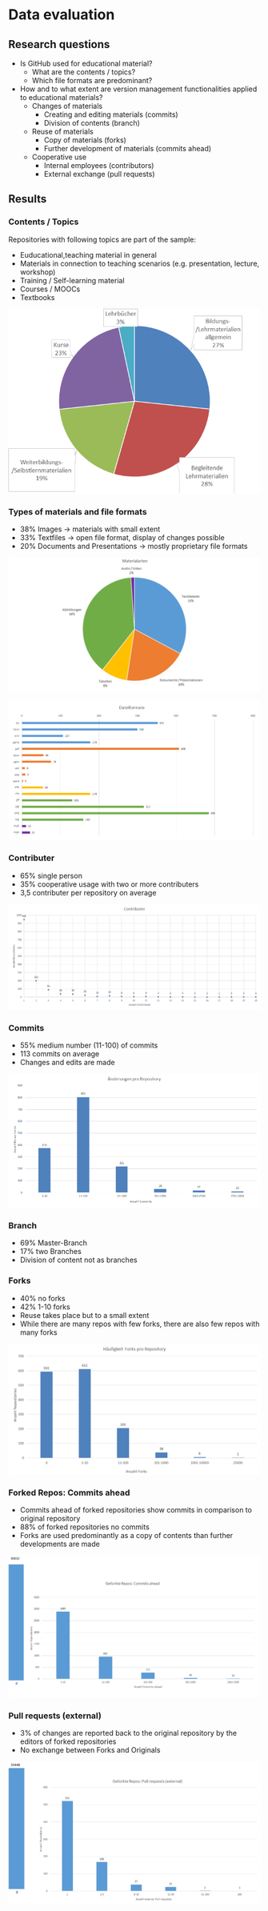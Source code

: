 # Data evaluation

## Research questions

- Is GitHub used for educational material?
	- What are the contents / topics?
	- Which file formats are predominant?
- How and to what extent are version management functionalities applied to educational materials?
	- Changes of materials
		- Creating and editing materials (commits)
		- Division of contents (branch)
	- Reuse of materials
		- Copy of materials (forks)
		- Further development of materials (commits ahead) 
	- Cooperative use 
		- Internal employees (contributors)
		- External exchange (pull requests)

		
## Results

### Contents / Topics

Repositories with following topics are part of the sample:
- Euducational,teaching material in general
- Materials in connection to teaching scenarios (e.g. presentation, lecture, workshop)
- Training / Self-learning material
- Courses / MOOCs
- Textbooks

![Topics](./topics.png)


### Types of materials and file formats

- 38% Images 						-> materials with small extent
- 33% Textfiles 					-> open file format, display of changes possible
- 20% Documents and Presentations	-> mostly proprietary file formats

![Types of materials](./materialtypes.png)

![Filetypes](./filetypes.png)


### Contributer

- 65% single person
- 35% cooperative usage with two or more contributers
- 3,5 contributer per repository on average

![Contributer](./contributer.png)


### Commits

- 55% medium number (11-100) of commits
- 113 commits on average
- Changes and edits are made

![Commits](./commits.png)


### Branch

- 69% Master-Branch
- 17% two Branches
- Division of content not as branches


### Forks

- 40% no forks
- 42% 1-10 forks
- Reuse takes place but to a small extent
- While there are many repos with few forks, there are also few repos with many forks

![Forks](./forks.png)


### Forked Repos: Commits ahead

- Commits ahead of forked repositories show commits in comparison to original repository
- 88% of forked repositories no commits
- Forks are used predominantly as a copy of contents than further developments are made

![Commits ahead](./commitsahead.png)


### Pull requests (external)

- 3% of changes are reported back to the original repository by the editors of forked repositories
- No exchange between Forks and Originals

![Pull Reqeusts](./pullrequests.png)
